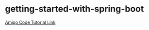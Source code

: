 # getting-started-with-spring-boot

[Amigo Code Tutorial Link](https://amigoscode.com/courses/267273/lectures/29471557)
